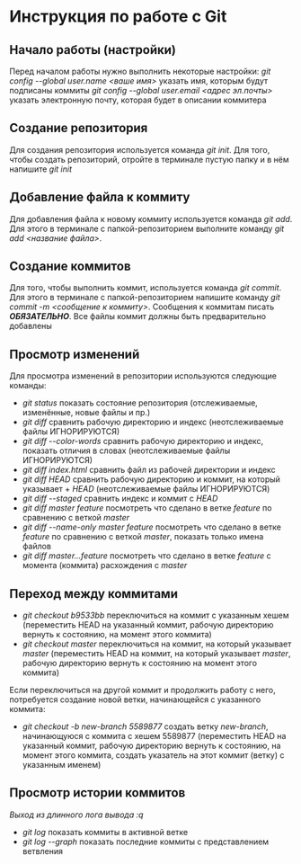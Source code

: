 # Инструкция по работе с Git

## Начало работы (настройки)
Перед началом работы нужно выполнить некоторые настройки:
*git config --global user.name <ваше имя>* указать имя, которым будут подписаны коммиты
*git config --global user.email <адрес эл.почты>*  указать электронную почту, которая будет в описании коммитера

## Создание репозитория
Для создания репозитория используется команда *git init*. Для того, чтобы создать репозиторий, отройте в терминале пустую папку и в нём напишите *git init*

## Добавление файла к коммиту
Для добавления файла к новому коммиту используется команда *git add*. Для этого в терминале с папкой-репозиторием выполните команду *git add <название файла>*.

## Создание коммитов
Для того, чтобы выполнить коммит, используется команда *git commit*. Для этого в терминале с папкой-репозиторием напишите команду *git commit -m <сообщение к коммиту>*. Сообщения к коммитам писать ***ОБЯЗАТЕЛЬНО***. Все файлы коммит должны быть предварительно добавлены

## Просмотр изменений
Для просмотра изменений в репозитории используются следующие команды:
+ *git status*  показать состояние репозитория (отслеживаемые, изменённые, новые файлы и пр.)
+ *git diff*    сравнить рабочую директорию и индекс (неотслеживаемые файлы ИГНОРИРУЮТСЯ)
+ *git diff --color-words*  сравнить рабочую директорию и индекс, показать отличия в словах (неотслеживаемые файлы ИГНОРИРУЮТСЯ)
+ *git diff index.html* сравнить файл из рабочей директории и индекс
+ *git diff HEAD*   сравнить рабочую директорию и коммит, на который указывает + *HEAD* (неотслеживаемые файлы ИГНОРИРУЮТСЯ)
+ *git diff --staged*   сравнить индекс и коммит с *HEAD*
+ *git diff master feature* посмотреть что сделано в ветке *feature* по сравнению с веткой *master*
+ *git diff --name-only master feature* посмотреть что сделано в ветке *feature* по сравнению с веткой *master*, показать только имена файлов
+ *git diff master...feature*  посмотреть что сделано в ветке *feature* с момента (коммита) расхождения с *master*

## Переход между коммитами
+ *git checkout b9533bb*  переключиться на коммит с указанным хешем (переместить HEAD на указанный коммит, рабочую директорию вернуть к состоянию, на момент этого коммита)
+ *git checkout master*  переключиться на коммит, на который указывает *master* (переместить HEAD на коммит, на который указывает *master*, рабочую директорию вернуть к состоянию на момент этого коммита)

Если переключиться на другой коммит и продолжить работу с него, потребуется создание новой ветки, начинающейся с указанного коммита:
+ *git checkout -b new-branch 5589877*   создать ветку *new-branch*, начинающуюся с коммита c хешем 5589877 (переместить HEAD на указанный коммит, рабочую директорию вернуть к состоянию, на момент этого коммита, создать указатель на этот коммит (ветку) с указанным именем)

## Просмотр истории коммитов
*Выход из длинного лога вывода :q*
+ *git log*  показать коммиты в активной ветке
+ *git log --graph* показать последние коммиты с представлением ветвления

